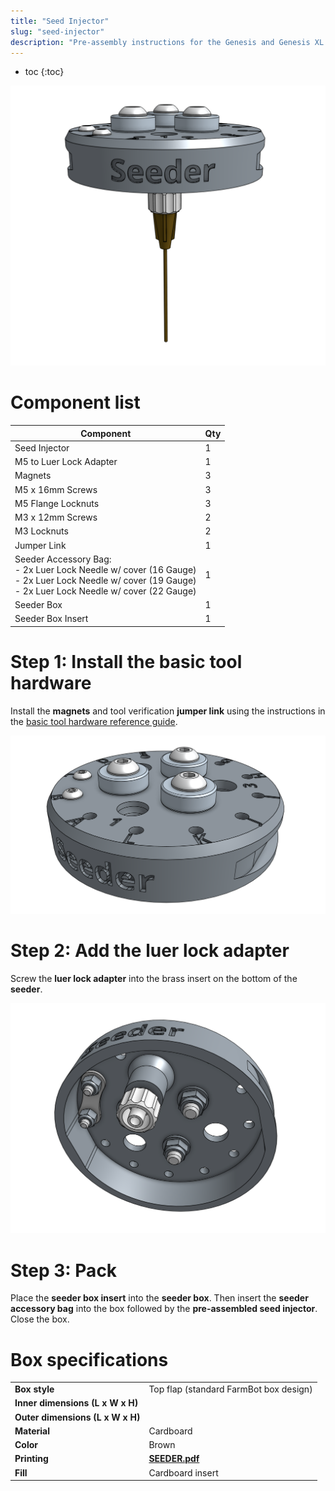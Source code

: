 ```yaml
---
title: "Seed Injector"
slug: "seed-injector"
description: "Pre-assembly instructions for the Genesis and Genesis XL seed injector"
---
```


* toc
{:toc}

![seeder](_images/seeder.png)

# Component list

|Component                     |Qty  |
|------------------------------|-----|
|Seed Injector                 |1
|M5 to Luer Lock Adapter       |1
|Magnets                       |3
|M5 x 16mm Screws              |3
|M5 Flange Locknuts            |3
|M3 x 12mm Screws              |2
|M3 Locknuts                   |2
|Jumper Link                   |1
|Seeder Accessory Bag:<br>- 2x Luer Lock Needle w/ cover (16 Gauge)<br>- 2x Luer Lock Needle w/ cover (19 Gauge)<br>- 2x Luer Lock Needle w/ cover (22 Gauge)|1
|Seeder Box                    |1
|Seeder Box Insert             |1

# Step 1: Install the basic tool hardware

Install the **magnets** and tool verification **jumper link** using the instructions in the [basic tool hardware reference guide](../../../extras/reference/basic-tool-hardware.md).

![seeder with basic tool hardware](_images/seeder_with_basic_tool_hardware.png)

# Step 2: Add the luer lock adapter

Screw the **luer lock adapter** into the brass insert on the bottom of the **seeder**.

![seeder with luer lock adapter](_images/seeder_with_luer_lock_adapter.png)

# Step 3: Pack

Place the **seeder box insert** into the **seeder box**. Then insert the **seeder accessory bag** into the box followed by the **pre-assembled seed injector**. Close the box.

# Box specifications

|                                |                              |
|--------------------------------|------------------------------|
|**Box style**                   |Top flap (standard FarmBot box design)
|**Inner dimensions (L x W x H)**|
|**Outer dimensions (L x W x H)**|
|**Material**                    |Cardboard
|**Color**                       |Brown
|**Printing**                    |**[SEEDER.pdf](http://docs.farm.bot)** <i class="fa fa-file-pdf-o">
|**Fill**                        |Cardboard insert
